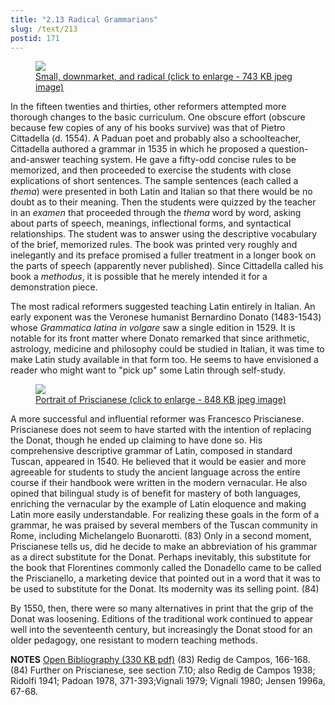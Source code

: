 ```yaml
---
title: "2.13 Radical Grammarians"
slug: /text/213
postid: 171
---
```

<p style="text-align: center;"></p>


<figure class="mkdn-figure">
    <a href="/images_full/2.00_Chapter_Two/Case-X-674.172-Citadella-Methodus,-title-page.jpg" class="mkdn-image-link">
    <img class="mkdn-image" src="/images_full/2.00_Chapter_Two/Case-X-674.172-Citadella-Methodus,-title-page.jpg" />
    <figcaption class="mkdn-figcaption">Small, downmarket, and radical (click to enlarge - 743 KB jpeg image)</figcaption>
    </a>
</figure>

In the fifteen twenties and thirties, other reformers attempted more thorough changes to the basic curriculum. One obscure effort (obscure because few copies of any of his books survive) was that of Pietro Cittadella (d. 1554). A Paduan poet and probably also a schoolteacher, Cittadella authored a grammar in 1535 in which he proposed a question-and-answer teaching system. He gave a fifty-odd concise rules to be memorized, and then proceeded to exercise the students with close explications of short sentences. The sample sentences (each called a <em>thema</em>) were presented in both Latin and Italian so that there would be no doubt as to their meaning. Then the students were quizzed by the teacher in an <em>examen</em> that proceeded through the <em>thema</em> word by word, asking about parts of speech, meanings, inflectional forms, and syntactical relationships. The student was to answer using the descriptive vocabulary of the brief, memorized rules. The book was printed very roughly and inelegantly and its preface promised a fuller treatment in a longer book on the parts of speech (apparently never published). Since Cittadella called his book a <em>methodus</em>, it is possible that he merely intended it for a demonstration piece.

The most radical reformers suggested teaching Latin entirely in Italian. An early exponent was the Veronese humanist Bernardino Donato (1483-1543) whose <em>Grammatica latina in volgare</em> saw a single edition in 1529. It is notable for its front matter where Donato remarked that since arithmetic, astrology, medicine and philosophy could be studied in Italian, it was time to make Latin study available in that form too. He seems to have envisioned a reader who might want to "pick up" some Latin through self-study.
<p style="text-align: center;"></p>


<figure class="mkdn-figure">
    <a href="/images_full/2.00_Chapter_Two/Case-X-674.714,-Della-lingua-romana,-DETAIL-portrait-on-t.p.jpg" class="mkdn-image-link">
    <img class="mkdn-image" src="/images_full/2.00_Chapter_Two/Case-X-674.714,-Della-lingua-romana,-DETAIL-portrait-on-t.p.jpg" />
    <figcaption class="mkdn-figcaption">Portrait of Priscianese (click to enlarge - 848 KB jpeg image)</figcaption>
    </a>
</figure>

A more successful and influential reformer was Francesco Priscianese. Priscianese does not seem to have started with the intention of replacing the Donat, though he ended up claiming to have done so. His comprehensive descriptive grammar of Latin, composed in standard Tuscan, appeared in 1540. He believed that it would be easier and more agreeable for students to study the ancient language across the entire course if their handbook were written in the modern vernacular. He also opined that bilingual study is of benefit for mastery of both languages, enriching the vernacular by the example of Latin eloquence and making Latin more easily understandable. For realizing these goals in the form of a grammar, he was praised by several members of the Tuscan community in Rome, including Michelangelo Buonarotti. (83) Only in a second moment, Priscianese tells us, did he decide to make an abbreviation of his grammar as a direct substitute for the Donat. Perhaps inevitably, this substitute for the book that Florentines commonly called the Donadello came to be called the Priscianello, a marketing device that pointed out in a word that it was to be used to substitute for the Donat. Its modernity was its selling point. (84)

By 1550, then, there were so many alternatives in print that the grip of the Donat was loosening. Editions of the traditional work continued to appear well into the seventeenth century, but increasingly the Donat stood for an older pedagogy, one resistant to modern teaching methods.

<strong>NOTES</strong>
<a href="http://www.humanismforsale.org/bibliography.pdf" target="new">Open Bibliography (330 KB pdf)</a>
(83) Redig de Campos, 166-168.
(84) Further on Priscianese, see section 7.10; also Redig de Campos 1938; Ridolfi 1941; Padoan 1978, 371-393;Vignali 1979; Vignali 1980; Jensen 1996a, 67-68.
